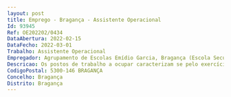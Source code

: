 ```yaml
--- 
layout: post
title: Emprego - Bragança - Assistente Operacional
Id: 93945
Ref: OE202202/0434
DataAbertura: 2022-02-15
DataFecho: 2022-03-01
Trabalho: Assistente Operacional
Empregador: Agrupamento de Escolas Emídio Garcia, Bragança (Escola Secundária Emídio Garcia, Bragança - Sede)
Descricao: Os postos de trabalho a ocupar caracterizam se pelo exercício de funções na carreira e categoria de assistente operacional,tal como descrito no Anexo referido no n.º 2 do artigo 88.º da LTFP.
CodigoPostal: 5300-146 BRAGANÇA
Concelho: Bragança
Distrito: Bragança
--- 
```

